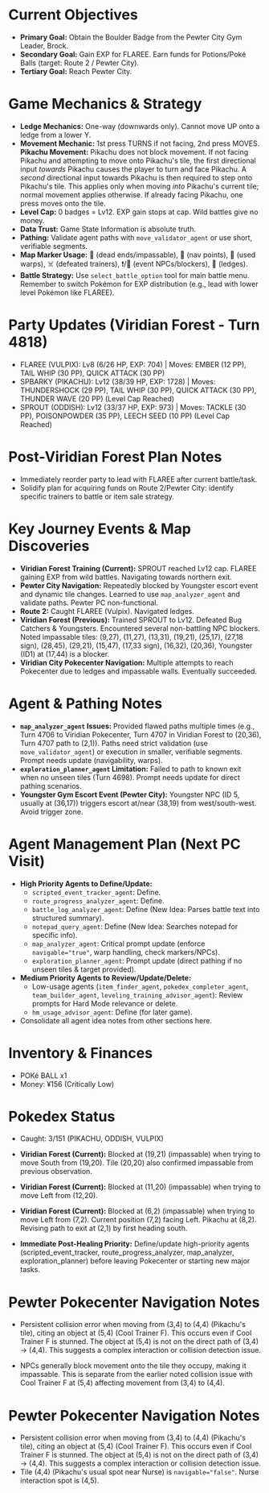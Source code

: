 # Current Objectives
*   **Primary Goal:** Obtain the Boulder Badge from the Pewter City Gym Leader, Brock.
*   **Secondary Goal:** Gain EXP for FLAREE. Earn funds for Potions/Poké Balls (target: Route 2 / Pewter City).
*   **Tertiary Goal:** Reach Pewter City.

# Game Mechanics & Strategy
*   **Ledge Mechanics:** One-way (downwards only). Cannot move UP onto a ledge from a lower Y.
*   **Movement Mechanic:** 1st press TURNS if not facing, 2nd press MOVES. **Pikachu Movement:** Pikachu does not block movement. If not facing Pikachu and attempting to move onto Pikachu's tile, the first directional input *towards* Pikachu causes the player to turn and face Pikachu. A *second* directional input towards Pikachu is then required to step onto Pikachu's tile. This applies only when moving *into* Pikachu's current tile; normal movement applies otherwise. If already facing Pikachu, one press moves onto the tile.
*   **Level Cap:** 0 badges = Lv12. EXP gain stops at cap. Wild battles give no money.
*   **Data Trust:** Game State Information is absolute truth.
*   **Pathing:** Validate agent paths with `move_validator_agent` or use short, verifiable segments.
*   **Map Marker Usage:** 🚫 (dead ends/impassable), 📍 (nav points), 🚪 (used warps), ☠️ (defeated trainers), ❗/💁 (event NPCs/blockers), 🚧 (ledges).
*   **Battle Strategy:** Use `select_battle_option` tool for main battle menu. Remember to switch Pokémon for EXP distribution (e.g., lead with lower level Pokémon like FLAREE).

# Party Updates (Viridian Forest - Turn 4818)
*   FLAREE (VULPIX): Lv8 (6/26 HP, EXP: 704) | Moves: EMBER (12 PP), TAIL WHIP (30 PP), QUICK ATTACK (30 PP)
*   SPBARKY (PIKACHU): Lv12 (38/39 HP, EXP: 1728) | Moves: THUNDERSHOCK (29 PP), TAIL WHIP (30 PP), QUICK ATTACK (30 PP), THUNDER WAVE (20 PP) (Level Cap Reached)
*   SPROUT (ODDISH): Lv12 (33/37 HP, EXP: 973) | Moves: TACKLE (30 PP), POISONPOWDER (35 PP), LEECH SEED (10 PP) (Level Cap Reached)

# Post-Viridian Forest Plan Notes
*   Immediately reorder party to lead with FLAREE after current battle/task.
*   Solidify plan for acquiring funds on Route 2/Pewter City: identify specific trainers to battle or item sale strategy.

# Key Journey Events & Map Discoveries
*   **Viridian Forest Training (Current):** SPROUT reached Lv12 cap. FLAREE gaining EXP from wild battles. Navigating towards northern exit.
*   **Pewter City Navigation:** Repeatedly blocked by Youngster escort event and dynamic tile changes. Learned to use `map_analyzer_agent` and validate paths. Pewter PC non-functional.
*   **Route 2:** Caught FLAREE (Vulpix). Navigated ledges.
*   **Viridian Forest (Previous):** Trained SPROUT to Lv12. Defeated Bug Catchers & Youngsters. Encountered several non-battling NPC blockers. Noted impassable tiles: (9,27), (11,27), (13,31), (19,21), (25,17), (27,18 sign), (28,45), (29,21), (15,47), (17,33 sign), (16,32), (20,36), Youngster (ID1) at (17,44) is a blocker.
*   **Viridian City Pokecenter Navigation:** Multiple attempts to reach Pokecenter due to ledges and impassable walls. Eventually succeeded.

# Agent & Pathing Notes
*   **`map_analyzer_agent` Issues:** Provided flawed paths multiple times (e.g., Turn 4706 to Viridian Pokecenter, Turn 4707 in Viridian Forest to (20,36), Turn 4707 path to (2,1)). Paths need strict validation (use `move_validator_agent`) or execution in smaller, verifiable segments. Prompt needs update (navigability, warps).
*   **`exploration_planner_agent` Limitation:** Failed to path to known exit when no unseen tiles (Turn 4698). Prompt needs update for direct pathing scenarios.
*   **Youngster Gym Escort Event (Pewter City):** Youngster NPC (ID 5, usually at (36,17)) triggers escort at/near (38,19) from west/south-west. Avoid trigger zone.

# Agent Management Plan (Next PC Visit)
*   **High Priority Agents to Define/Update:**
    *   `scripted_event_tracker_agent`: Define.
    *   `route_progress_analyzer_agent`: Define.
    *   `battle_log_analyzer_agent`: Define (New Idea: Parses battle text into structured summary).
    *   `notepad_query_agent`: Define (New Idea: Searches notepad for specific info).
    *   `map_analyzer_agent`: Critical prompt update (enforce `navigable="true"`, warp handling, check markers/NPCs).
    *   `exploration_planner_agent`: Prompt update (direct pathing if no unseen tiles & target provided).
*   **Medium Priority Agents to Review/Update/Delete:**
    *   Low-usage agents (`item_finder_agent`, `pokedex_completer_agent`, `team_builder_agent`, `leveling_training_advisor_agent`): Review prompts for Hard Mode relevance or delete.
    *   `hm_usage_advisor_agent`: Define (for later game).
*   Consolidate all agent idea notes from other sections here.

# Inventory & Finances
*   POKé BALL x1
*   Money: ¥156 (Critically Low)

# Pokedex Status
*   Caught: 3/151 (PIKACHU, ODDISH, VULPIX)

*   **Viridian Forest (Current):** Blocked at (19,21) (impassable) when trying to move South from (19,20). Tile (20,20) also confirmed impassable from previous observation.

*   **Viridian Forest (Current):** Blocked at (11,20) (impassable) when trying to move Left from (12,20).

*   **Viridian Forest (Current):** Blocked at (6,2) (impassable) when trying to move Left from (7,2). Current position (7,2) facing Left. Pikachu at (8,2). Revising path to exit at (2,1) by first heading south.

*   **Immediate Post-Healing Priority:** Define/update high-priority agents (scripted_event_tracker, route_progress_analyzer, map_analyzer, exploration_planner) before leaving Pokecenter or starting new major tasks.

# Pewter Pokecenter Navigation Notes
*   Persistent collision error when moving from (3,4) to (4,4) (Pikachu's tile), citing an object at (5,4) (Cool Trainer F). This occurs even if Cool Trainer F is stunned. The object at (5,4) is not on the direct path of (3,4) -> (4,4). This suggests a complex interaction or collision detection issue.

*   NPCs generally block movement onto the tile they occupy, making it impassable. This is separate from the earlier noted collision issue with Cool Trainer F at (5,4) affecting movement from (3,4) to (4,4).

# Pewter Pokecenter Navigation Notes
*   Persistent collision error when moving from (3,4) to (4,4) (Pikachu's tile), citing an object at (5,4) (Cool Trainer F). This occurs even if Cool Trainer F is stunned. The object at (5,4) is not on the direct path of (3,4) -> (4,4). This suggests a complex interaction or collision detection issue.
*   Tile (4,4) (Pikachu's usual spot near Nurse) is `navigable="false"`. Nurse interaction spot is (4,5).